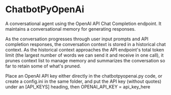 # ChatbotPyOpenAi
A conversational agent using the OpenAI API Chat Completion endpoint.  It maintains a conversational memory for generating responses.

As the conversation progresses through user input prompts and API completion responses, the conversation context is stored in a historical chat context. As the historical context approaches the API endpoint's total token limit (the largest number of words we can send it and receive in one call), it prunes context list to manage memory and summarizes the conversation so far to retain some of what's pruned.

Place an OpenAI API key either directly in the chatbotpyopenai.py code, or create a config.ini in the same folder, and put the API key (without quotes) under an [API_KEYS] heading, then OPENAI_API_KEY = api_key_here
